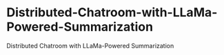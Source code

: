 # Distributed-Chatroom-with-LLaMa-Powered-Summarization
Distributed Chatroom with LLaMa-Powered Summarization
